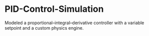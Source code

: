 # PID-Control-Simulation
Modeled a proportional–integral–derivative controller with a variable setpoint and a custom physics engine.
